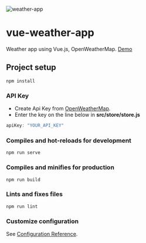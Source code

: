 ![weather-app](https://user-images.githubusercontent.com/10329339/81182168-23765980-8fb6-11ea-8be9-464567cb0aa5.gif)


# vue-weather-app
Weather app using Vue.js, OpenWeatherMap. [Demo](https://dogukanbatal.github.io/vue-weather-app/)

## Project setup
```
npm install
```
### API Key
- Create Api Key from [OpenWeatherMap](https://openweathermap.org). 
- Enter the key on the line below in **src/store/store.js**
```javascript
apiKey: "YOUR_API_KEY"
```

### Compiles and hot-reloads for development
```
npm run serve
```

### Compiles and minifies for production
```
npm run build
```

### Lints and fixes files
```
npm run lint
```

### Customize configuration
See [Configuration Reference](https://cli.vuejs.org/config/).

